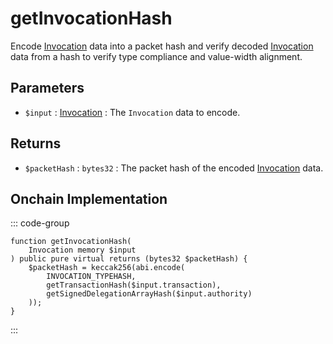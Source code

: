 # getInvocationHash

Encode [Invocation](/base-types/Invocation) data into a packet hash and verify decoded [Invocation](/base-types/Invocation) data from a hash to verify type compliance and value-width alignment.

## Parameters

- `$input` : [Invocation](/base-types/Invocation) : The `Invocation` data to encode.

## Returns

- `$packetHash` : `bytes32` : The packet hash of the encoded [Invocation](/base-types/Invocation) data.

## Onchain Implementation

::: code-group

``` solidity [Types.sol:getInvocationHash]
function getInvocationHash(
	Invocation memory $input
) public pure virtual returns (bytes32 $packetHash) {
	$packetHash = keccak256(abi.encode(
		INVOCATION_TYPEHASH,
		getTransactionHash($input.transaction),
		getSignedDelegationArrayHash($input.authority)
	));
}
``` 

:::